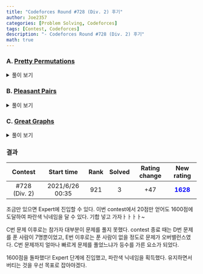 ```yaml
---
title: "Codeforces Round #728 (Div. 2) 후기"
author: Joe2357
categories: [Problem Solving, Codeforces]
tags: [Contest, Codeforces]
description: "- Codeforces Round #728 (Div. 2) 후기"
math: true
---
```




### A. [Pretty Permutations](https://codeforces.com/contest/1541/problem/A)

<details markdown="1"><summary>풀이 보기</summary>
#### 풀이  

예제만 봤다가 한번 틀린 문제이다.

모든 원소를 한 칸씩만 미루는 것이 정답이 아니다. 만약 $n$개의 원소를 한칸만 미루는 것은 거리가 $2n-2$가 된다. 이것이 최소가 아니었다.

정답은 2개씩 묶어 서로 위치를 바꾸는 방법이다. 만약 원소의 개수가 홀수라면 마지막 남는 3개의 원소는 서로 한칸씩 밀어 모든 원소의 거리가 1이 되도록 조정할 수 있는 방법이 있다. 이 방법을 이용하면 거리가 $n$인 방법으로 모든 원소의 자리를 바꿀 수 있다.

#### 코드

```c
#include <stdio.h>

int main() {
    int t;
    scanf("%d", &t);
    while (t--) {
        int n;
        scanf("%d", &n);
        int a = n >> 1;
        if ((n & 1) > 0) {
            for (int i = 1; i < a; ++i) {
                printf("%d %d ", i << 1, (i << 1) - 1);
            }
            printf("%d %d %d\n", n - 1, n, n - 2);
        }
        else {
            for (int i = 1; i <= a; ++i) {
                printf("%d %d ", i << 1, (i << 1) - 1);
            }
            printf("\n");
        }
    }
    return 0;
}
```

</details>

### B. [Pleasant Pairs](https://codeforces.com/contest/1541/problem/B)

<details markdown="1"><summary>풀이 보기</summary>
#### 풀이  

모든 원소에 대해 검사하면 시간이 부족한 문제이다. 이 문제는 내가 온전히 풀었다고는 말하기 힘든 문제이다.

두 원소의 곱이 두 index의 합과 같음을 찾는 문제인데, 탐색 횟수를 줄이는 방법으로 앞의 원소의 값을 이용했다. 원소는 각각 자연수로 이루어져 있으므로, 두 index의 합 $i+j$는 원소 $a_i$의 배수여야한다. 이 점을 이용하여 개수를 모두 세는 브루트포스 방법으로 통과가 가능했다.

#### 코드

```c
#include <stdio.h>

#define MAX_IDX (int)1e5

long long arr[MAX_IDX + 1];
long long n;

int main() {
    int t;
    scanf("%d", &t);
    while (t--) {
        long long result = 0;
        scanf("%d", &n);
        for (long long i = 1; i <= n; ++i) {
            scanf("%lld", arr + i);
        }

        for (long long i = 1; i <= n; ++i) {
            long long a = arr[i];
            long long temp = (2 * i) % a;

            for (long long b = i - temp + a; b <= n; b += a) {
                result += (a * arr[b] == i + b);
            }
        }
        printf("%lld\n", result);
    }
    return 0;
}
```

</details>

### C. [Great Graphs](https://codeforces.com/contest/1541/problem/C)

<details markdown="1"><summary>풀이 보기</summary>
#### 풀이  

음수 사이클을 만들지 않는 선에서 그래프가 가질 수 있는 cost 합의 최소를 찾는 문제이다.

우선 양수인 edge부터 생각해보자. cost의 최소가 되도록 해야하므로 양수인 edge는 가장 적게 사용하는 것이 좋다. 그 때의 edge의 합은 **distance가 가장 큰 원소까지의 cost**가 될 것이다. 예를 들어 배열이 $[0, 2, 4, 8, 11]$이라고 하면 아래의 양수 cost를 사용하는 것이 최소이다. 배열은 정렬하여 순서를 맞추고 edge를 추가해나가는 것이 좋다.

- $0$ -> $2$까지의 cost $2$
- $2$ -> $4$까지의 cost $2$
- $4$ -> $8$까지의 cost $4$
- $8$ -> $11$까지의 cost $3$
- 위의 모든 cost의 합 = $11$ ( distance가 가장 큰 원소와 값이 같다 )

이제 가능한 모든 음수 edge를 추가하면 된다. 우선 양수 edge의 반대로 모든 edge에 같은 양의 음수 edge를 설치할 수 있다. 따라서 위의 양수 edge를 모두 상쇄하는 음수 edge를 그릴 수 있다. 고로 정답이 <u>양수가 나오는 경우는 존재하지 않는다.</u>

또한 각 원소들을 거미줄 형태로 그릴 때 edge를 추가할 수 있는지 검사한다. 규칙을 찾으면 알겠지만, 아래와 같은 규칙을 가지게 된다.

- 1번 정점 ( 시작지점 ) 은 어떤 것과도 추가로 연결할 수 없다.
- 2번 정점은 1번 정점과 연결할 수 있다. 물론 이것은 위에서 언급한 양수 edge 상쇄에 사용되므로 고려하지 않아도 된다.
- 3번 정점은 1번 정점에 추가적으로 음수 edge를 그릴 수 있다. 이 때 사이클을 만들지 않는 수준에서 만들 수 있는 cost의 최댓값은 $a_3 - a_1$이다. ( 2번으로 연결하는 edge는 양수와의 edge의 상쇄에 사용한다. )
- n번 정점은 1번 정점부터 n-2번 정점까지 추가적으로 음수 edge를 그릴 수 있다. 이 때의 추가로 제거 가능한 cost는 $\sum{a_n - a_i}$이다. 이것을 공식화하면 $(n-2) \times{a_n} - \sum_{i=1}^{n-2}{a_i}$이다. 

따라서 위의 수식을 모든 정점에 대해 더해주면 답을 얻을 수 있다.

#### 코드

```c
#include <stdio.h>

#define MAX_IDX (int)1e5

long long arr[MAX_IDX];
int n;

#define max(a, b) (((a) > (b)) ? (a) : (b))

int cmp(long long* a, long long* b) {
    if (*a > *b) {
        return 1;
    }
    else if (*a == *b) {
        return 0;
    }
    else {
        return -1;
    }
}

int main() {
    int t;
    scanf("%d", &t);
    while (t--) {
        long long ret = 0;
        scanf("%d", &n);

        for (int i = 0; i < n; ++i) {
            scanf("%lld", arr + i);
        }
        qsort(arr, n, sizeof(long long), cmp);

        long long sum = 0;
        for (int i = 2; i < n; ++i) {
            ret -= (arr[i] * (i - 1) - sum);
            sum += arr[i - 1];
        }
        printf("%lld\n", ret);
    }
    return 0;
}
```

</details>

### 결과

|    Contest    |   Start time    | Rank | Solved | Rating change |                New rating                |
| :-----------: | :-------------: | :--: | :----: | :-----------: | :--------------------------------------: |
| #728 (Div. 2) | 2021/6/26 00:35 | 921  |   3    |      +47      | <strong style="color:blue">1628</strong> |

조금만 있으면 Expert에 진입할 수 있다. 이번 contest에서 20점만 얻어도 1600점에 도달하여 파란색 닉네임을 달 수 있다. 기합 넣고 가자ㅏㅏㅏㅏ~

C번 문제 이후로는 참가자 대부분이 문제를 풀지 못했다. contest 종료 때는 D번 문제를 푼 사람이 7명뿐이었고, E번 이후로는 푼 사람이 없을 정도로 문제가 오버밸런스였다. C번 문제까지 얼마나 빠르게 문제를 풀었느냐가 등수를 가른 요소가 되었다.

1600점을 돌파했다! Expert 단계에 진입했고, 파란색 닉네임을 획득했다. 유지하면서 버티는 것을 우선 목표로 잡아야겠다.

